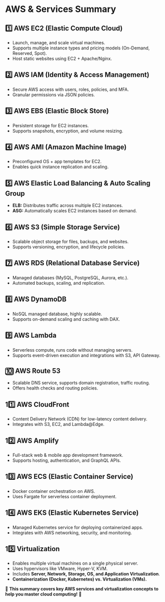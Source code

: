 # **AWS & Services Summary**  

## **1️⃣ AWS EC2 (Elastic Compute Cloud)**  
- Launch, manage, and scale virtual machines.  
- Supports multiple instance types and pricing models (On-Demand, Reserved, Spot).  
- Host static websites using EC2 + Apache/Nginx.  

## **2️⃣ AWS IAM (Identity & Access Management)**  
- Secure AWS access with users, roles, policies, and MFA.  
- Granular permissions via JSON policies.  

## **3️⃣ AWS EBS (Elastic Block Store)**  
- Persistent storage for EC2 instances.  
- Supports snapshots, encryption, and volume resizing.  

## **4️⃣ AWS AMI (Amazon Machine Image)**  
- Preconfigured OS + app templates for EC2.  
- Enables quick instance replication and scaling.  

## **5️⃣ AWS Elastic Load Balancing & Auto Scaling Group**  
- **ELB:** Distributes traffic across multiple EC2 instances.  
- **ASG:** Automatically scales EC2 instances based on demand.  

## **6️⃣ AWS S3 (Simple Storage Service)**  
- Scalable object storage for files, backups, and websites.  
- Supports versioning, encryption, and lifecycle policies.  

## **7️⃣ AWS RDS (Relational Database Service)**  
- Managed databases (MySQL, PostgreSQL, Aurora, etc.).  
- Automated backups, scaling, and replication.  

## **8️⃣ AWS DynamoDB**  
- NoSQL managed database, highly scalable.  
- Supports on-demand scaling and caching with DAX.  

## **9️⃣ AWS Lambda**  
- Serverless compute, runs code without managing servers.  
- Supports event-driven execution and integrations with S3, API Gateway.  

## **🔟 AWS Route 53**  
- Scalable DNS service, supports domain registration, traffic routing.  
- Offers health checks and routing policies.  

## **11️⃣ AWS CloudFront**  
- Content Delivery Network (CDN) for low-latency content delivery.  
- Integrates with S3, EC2, and Lambda@Edge.  

## **12️⃣ AWS Amplify**  
- Full-stack web & mobile app development framework.  
- Supports hosting, authentication, and GraphQL APIs.  

## **13️⃣ AWS ECS (Elastic Container Service)**  
- Docker container orchestration on AWS.  
- Uses Fargate for serverless container deployment.  

## **14️⃣ AWS EKS (Elastic Kubernetes Service)**  
- Managed Kubernetes service for deploying containerized apps.  
- Integrates with AWS networking, security, and monitoring.  

## **15️⃣ Virtualization**  
- Enables multiple virtual machines on a single physical server.  
- Uses hypervisors like VMware, Hyper-V, KVM.  
- Includes **Server, Network, Storage, OS, and Application Virtualization**.  
- **Containerization (Docker, Kubernetes) vs. Virtualization (VMs).**  

🚀 **This summary covers key AWS services and virtualization concepts to help you master cloud computing!** 🚀
